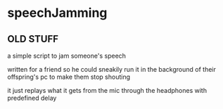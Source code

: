 # speechJamming

## OLD STUFF

a simple script to jam someone's speech

written for a friend so he could sneakily run it in the background of their offspring's pc to make them stop shouting

it just replays what it gets from the mic through the headphones with predefined delay
